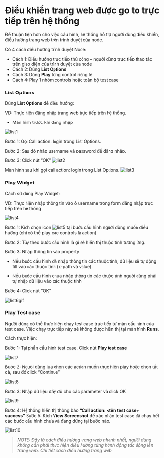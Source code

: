 # Điều khiển trang web được go to trực tiếp trên hệ thống

Để thuận tiện hơn cho việc cấu hình, hệ thống hỗ trợ người dùng điều khiển, điều hướng trang web trên trình duyệt của node.

Có 4 cách điều hướng trình duyệt Node:

-	Cách 1: Điều hướng trực tiếp thủ công – người dùng trực tiếp thao tác trên giao diện của trình duyệt của node
-	Cách 2: Dùng **List Options**
-	Cách 3: Dùng **Play** từng control riêng lẻ
-	Cách 4: Play 1 nhóm controls hoặc toàn bộ test case


### List Options

Dùng **List Options** để điều hướng:

VD: Thực hiện đăng nhập trang web trực tiếp trên hệ thống.

-	Màn hình trước khi đăng nhập

![list1](/test-framework-api/guest/doc-file/doc-file/440e03e5-423f-436f-9d59-eb4d6c9e4ad0/list1.png)

Bước 1: Gọi Call action: login trong List Options. 

Bước 2: Sau đó nhập username và password để đăng nhập. 

Bước 3: Click nút “OK”
![list2](/test-framework-api/guest/doc-file/doc-file/f7479112-9295-4f6c-be68-d02a539618d1/list2.png)

Màn hình sau khi gọi call action: login trong List Options.
![list3](/test-framework-api/guest/doc-file/doc-file/61b7cb97-c4f7-471b-bc90-f3e7dcb8ae88/list3.png)

### Play Widget

Cách sử dụng Play Widget:

VD: Thực hiện nhập thông tin vào ô username trong form đăng nhập trực tiếp trên hệ thống

![list4](/test-framework-api/guest/doc-file/doc-file/ad2185d6-5056-4cec-9ebb-ca61de509e86/list4.png)

Bước 1:	Kích chọn icon ![list5](/test-framework-api/guest/doc-file/doc-file/8fa8ad4e-f49c-4d8e-9b8c-7749fce5820f/list5.png) tại bước cấu hình người dùng muốn điều hướng (chỉ có thể play các controls là action)

Bước 2:	Tùy theo bước cấu hình là gì sẽ hiển thị thuộc tính tương ứng.

Bước 3:	Nhập thông tin vào property

- Nếu bước cấu hình đã nhập thông tin các thuộc tính, dữ liệu sẽ tự động fill vào các thuộc tính (x-path và value).

- Nếu bước cấu hình chưa nhập thông tin các thuộc tính người dùng phải tự nhập dữ liệu vào các thuộc tính.

Bước 4:	Click nút “OK”

![list6gif](/test-framework-api/guest/doc-file/doc-file/82ad9c27-9d00-435c-8749-3caf52a158f9/playwidget.gif)

### Play Test case

Người dùng có thể thực hiện chạy test case trực tiếp từ màn cấu hình của test case. Việc chạy trực tiếp này sẽ không được hiển thị tại màn hình **Runs**. 

Cách thực hiện:

Bước 1: Tại phần cấu hình test case. Click nút **Play test case**

![list7](/test-framework-api/guest/doc-file/doc-file/99d91dfd-2195-4430-b110-38dd302afc89/list7.png)

Bước 2: Người dùng lựa chọn các action muốn thực hiện play hoặc chọn tất cả, sau đó click “Continue”

![list8](/test-framework-api/guest/doc-file/doc-file/432e126b-92c4-4915-8e8b-ce62d5af13f7/list8.png)

Bước 3: Nhập dữ liệu đầy đủ cho các parameter và click OK

![list9](/test-framework-api/guest/doc-file/doc-file/e885e8c4-5c38-4048-a377-4c26303f8cc0/list9.png)

Bước 4: Hệ thống hiển thị thông báo **“Call action: <tên test case> success”**
Bước 5: Kích **View Screenshot** để xác nhận test case đã chạy hết các bước cấu hình chưa và đang dừng tại bước nào.

![list10](/test-framework-api/guest/doc-file/doc-file/d595e3bf-b9bb-4699-b788-36edeb8c3c2e/list10.png)

> *NOTE: Đây là cách điều hướng trang web nhanh nhất, người dùng không cần phải thực hiện điều hướng từng hành động tác động lên trang web. Chi tiết cách điều hướng trang web*

